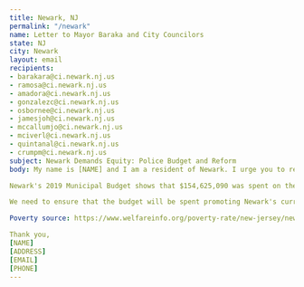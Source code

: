 ```yaml
---
title: Newark, NJ
permalink: "/newark"
name: Letter to Mayor Baraka and City Councilors
state: NJ
city: Newark
layout: email
recipients:
- barakara@ci.newark.nj.us
- ramosa@ci.newark.nj.us
- amadora@ci.newark.nj.us
- gonzalezc@ci.newark.nj.us
- osbornee@ci.newark.nj.us
- jamesjoh@ci.newark.nj.us
- mccallumjo@ci.newark.nj.us
- mciverl@ci.newark.nj.us
- quintanal@ci.newark.nj.us
- crumpm@ci.newark.nj.us
subject: Newark Demands Equity: Police Budget and Reform
body: My name is [NAME] and I am a resident of Newark. I urge you to redirect money away from the NPD and into social service programs that will benefit public health and our own communities. We also need to ban chokeholds, strangleholds, shooting at moving vehicles, and require police officers to practice de-escalation and comprehensive reporting (8cantwait.org).

Newark's 2019 Municipal Budget shows that $154,625,090 was spent on the Division of Police. This is by far the largest fraction of the city's budget, which is over double the second largest allocation of funds (Division of Fire's $72,354,451). It's an egregious statistic compared to $9,407,451 spent on the entire Department of Health and Community Wellness, $3,504,842 on the Department of Economic and Housing Development, and just $359,239 to the Division of Cultural Affairs. If this is truly representative of the council’s thoughts on how funds should be allocated in a city in which one in every 3.5 residents live in poverty (see source below), I am ashamed to call Newark my home.

We need to ensure that the budget will be spent promoting Newark's current residents, rather than arresting, displacing, or incarcerating my neighbors. We don't need a militarized police force. Crime is not random. Crime usually happens when someone has been unable to meet their basic needs through other means. To fight crime we don't need more police officers. We need to create a space in which more mental health service providers, social workers, victim/survivor advocates, religious leaders, neighbors, and friends - all of the people who really make up our community - can look out for one another. I am writing to insist that the upcoming budget hearings for FY 2021 reflect the voices and needs of Newark’s citizens and that changes are made to NPD's policies. Mayor Baraka and city councilors, will you look out for me and our beloved community?

Poverty source: https://www.welfareinfo.org/poverty-rate/new-jersey/newark#:~:text=The%20poverty%20rate%20in%20Newark%20is%2028.3%25.,line%20in%20the%20last%20year

Thank you,
[NAME]
[ADDRESS]
[EMAIL]
[PHONE]
---
```



